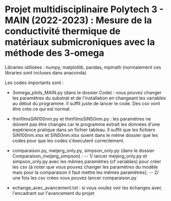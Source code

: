 # Projet multidisciplinaire Polytech 3 - MAIN (2022-2023) : Mesure de la conductivité thermique de matériaux submicroniques avec la méthode des 3-omega

Libraries utilisées : numpy, matplotlib, pandas, mpmath (normalement ces libraries sont incluses dans anaconda)

Les codes importants sont :
- 3omega_plots_MAIN.py (dans le dossier Code) : vous pouvez changer les paramètres du substrat et de l'installation en changeant les variables au début du programme. Il suffit juste de lancer le code. Des csv vont être crée ce qui est normal.

- thinfilmsSiN100nm.py et thinfilmsSiN50nm.py : les paramètres ne doivent pas être changés car le programme extrait les données d'une expérience pratique dans un fichier tableau. Il suffit que les fichiers SiN100nm.xlsx et SiN50nm.xlsx soient dans le même dossier que les codes pour que les codes s'éxecutent correctement.

- comparaison.py, meijerg_only.py, simpson_only.py (dans le dossier Comparaison_meijerg_simpson) :
-- 1/ lancer meijerg_only.py et simpson_only.py avec les mêmes paramètres (cf variables) pour créer les csv (à noter que vous pouvez changer les paramètres du modèle mais pour la comparaison il faut mettre les mêmes paramètres);
-- 2/ une fois les csv crées vous pouvez lancer comparaison.py

- echange_avec_avancement.txt : si vous voulez voir les échanges avec l'encadrant sur l'avancement du projet
